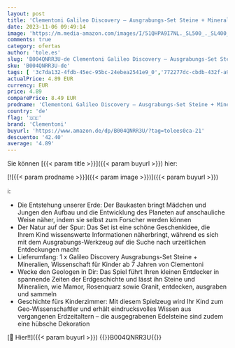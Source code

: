 ```yaml
---
layout: post
title: 'Clementoni Galileo Discovery – Ausgrabungs-Set Steine + Mineralien  Spielzeug für Kinder ab 7 Jahren  Ausgraben mit Hammer & Meißel  für kleine Forscher von Clementoni 69940'
date: 2023-11-06 09:49:14
image: 'https://m.media-amazon.com/images/I/51QHPA9I7NL._SL500_._SL400_.jpg'
comments: true
category: ofertas
author: 'tole.es'
slug: 'B004QNRR3U-de Clementoni Galileo Discovery – Ausgrabungs-Set Steine +...'
sku: 'B004QNRR3U-de'
tags: [ '3c7da132-4fdb-45ec-95bc-24ebea2541e9_0','772277dc-cbdb-432f-a915-25a321e9ed8c_0','772277dc-cbdb-432f-a915-25a321e9ed8c_2001','772277dc-cbdb-432f-a915-25a321e9ed8c_8501','Arborist Merchandising Root','Archäologie','Custom Stores','Experimentieren & Forschen','Experimentierkästen','Lern- und Entwicklungsspielzeug','MINT Lernspielzeug','Naturwissenschaften','STEM','Self Service','Special Features Stores','Spielzeug','clementoni','🇩🇪', ]
actualPrice: 4.89 EUR
currency: EUR
price: 4.89
comparePrice: 8.49 EUR
prodname: 'Clementoni Galileo Discovery – Ausgrabungs-Set Steine + Mineralien  Spielzeug für Kinder ab 7 Jahren  Ausgraben mit Hammer & Meißel  für kleine Forscher von Clementoni 69940'
country: 'de'
flag: '🇩🇪'
brand: 'Clementoni'
buyurl: 'https://www.amazon.de/dp/B004QNRR3U/?tag=tolees0ca-21'
descuento: '42.40'
average: '4.89'
---
```


Sie können [{{< param title >}}]({{< param buyurl >}}) hier:

[![{{< param prodname >}}]({{< param image >}})]({{< param buyurl >}})

ℹ️:

- Die Entstehung unserer Erde: Der Baukasten bringt Mädchen und Jungen den Aufbau und die Entwicklung des Planeten auf anschauliche Weise näher, indem sie selbst zum Forscher werden können
- Der Natur auf der Spur: Das Set ist eine schöne Geschenkidee, die Ihrem Kind wissenswerte Informationen näherbringt, während es sich mit dem Ausgrabungs-Werkzeug auf die Suche nach urzeitlichen Entdeckungen macht
- Lieferumfang: 1 x Galileo Discovery Ausgrabungs-Set Steine + Mineralien, Wissenschaft für Kinder ab 7 Jahren von Clementoni
- Wecke den Geologen in Dir: Das Spiel führt Ihren kleinen Entdecker in spannende Zeiten der Erdgeschichte und lässt ihn Steine und Mineralien, wie Mamor, Rosenquarz sowie Granit, entdecken, ausgraben und sammeln
- Geschichte fürs Kinderzimmer: Mit diesem Spielzeug wird Ihr Kind zum Geo-Wissenschaftler und erhält eindrucksvolles Wissen aus vergangenen Erdzeitaltern – die ausgegrabenen Edelsteine sind zudem eine hübsche Dekoration

[🛒 Hier!!]({{< param buyurl >}})
{{<world>}}B004QNRR3U{{</world>}}
